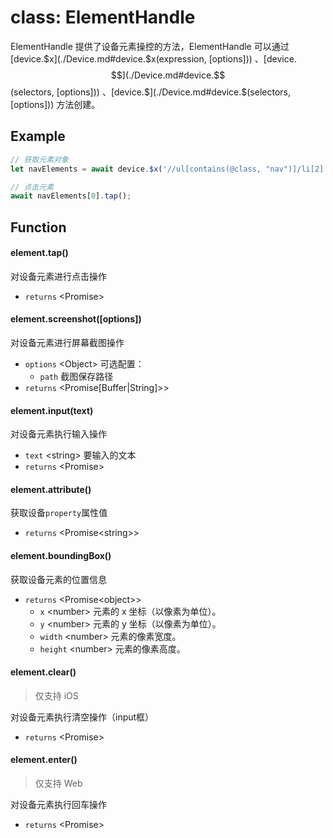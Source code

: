 # class: ElementHandle

ElementHandle 提供了设备元素操控的方法，ElementHandle 可以通过 [device.$x](./Device.md#device.$x(expression, [options])) 、[device.$$](./Device.md#device.$$(selectors, [options])) 、[device.$](./Device.md#device.$(selectors, [options])) 方法创建。

## Example

```javascript
// 获取元素对象
let navElements = await device.$x('//ul[contains(@class, "nav")]/li[2]');

// 点击元素
await navElements[0].tap();
```

## Function

#### element.tap()

对设备元素进行点击操作

- `returns` <Promise\>

#### element.screenshot([options])

对设备元素进行屏幕截图操作

- `options` <Object\> 可选配置：
  - `path` <string/> 截图保存路径
- `returns` <Promise[Buffer|String]>\>

#### element.input(text)

对设备元素执行输入操作

- `text` <string\> 要输入的文本
- `returns` <Promise\>

#### element.attribute()

获取设备`property`属性值

- `returns` <Promise<string\>\>

#### element.boundingBox()

获取设备元素的位置信息

- `returns` <Promise<object\>\>
  - `x` <number\> 元素的 x 坐标（以像素为单位）。
  - `y` <number\> 元素的 y 坐标（以像素为单位）。
  - `width` <number\> 元素的像素宽度。
  - `height` <number\> 元素的像素高度。

#### element.clear()

> 仅支持 iOS

对设备元素执行清空操作（input框）

- `returns` <Promise\>

#### element.enter()

> 仅支持 Web

对设备元素执行回车操作

- `returns` <Promise\>


